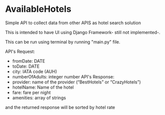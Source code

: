 # AvailableHotels
Simple API to collect data from other APIS as hotel search solution

This is intended to have UI using Django Framework- still not implemented-.

This can be run using terminal by running "main.py" file.

API's Request:
- fromDate: DATE
- toDate: DATE
- city: IATA code (AUH)
- numberOfAdults: integer number
API's Response:
- provider: name of the provider (“BestHotels” or “CrazyHotels”)
- hotelName: Name of the hotel
- fare: fare per night
- amenities: array of strings

and the returned response will be sorted by hotel rate
